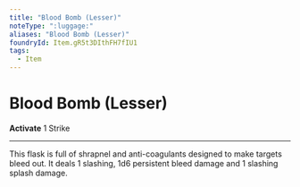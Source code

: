 ```yaml
---
title: "Blood Bomb (Lesser)"
noteType: ":luggage:"
aliases: "Blood Bomb (Lesser)"
foundryId: Item.gR5t3DIthFH7fIU1
tags:
  - Item
---
```


# Blood Bomb (Lesser)

**Activate** 1 Strike

* * *

This flask is full of shrapnel and anti-coagulants designed to make targets bleed out. It deals 1 slashing, 1d6 persistent bleed damage and 1 slashing splash damage.
